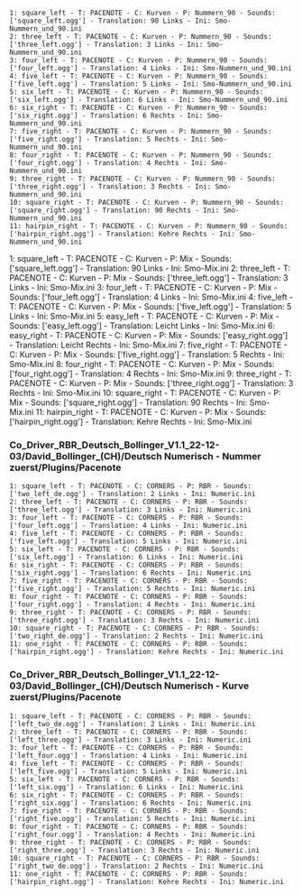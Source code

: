 ```
1: square_left - T: PACENOTE - C: Kurven - P: Nummern_90 - Sounds: ['square_left.ogg'] - Translation: 90 Links - Ini: Smo-Nummern_und_90.ini
2: three_left - T: PACENOTE - C: Kurven - P: Nummern_90 - Sounds: ['three_left.ogg'] - Translation: 3 Links - Ini: Smo-Nummern_und_90.ini
3: four_left - T: PACENOTE - C: Kurven - P: Nummern_90 - Sounds: ['four_left.ogg'] - Translation: 4 Links - Ini: Smo-Nummern_und_90.ini
4: five_left - T: PACENOTE - C: Kurven - P: Nummern_90 - Sounds: ['five_left.ogg'] - Translation: 5 Links - Ini: Smo-Nummern_und_90.ini
5: six_left - T: PACENOTE - C: Kurven - P: Nummern_90 - Sounds: ['six_left.ogg'] - Translation: 6 Links - Ini: Smo-Nummern_und_90.ini
6: six_right - T: PACENOTE - C: Kurven - P: Nummern_90 - Sounds: ['six_right.ogg'] - Translation: 6 Rechts - Ini: Smo-Nummern_und_90.ini
7: five_right - T: PACENOTE - C: Kurven - P: Nummern_90 - Sounds: ['five_right.ogg'] - Translation: 5 Rechts - Ini: Smo-Nummern_und_90.ini
8: four_right - T: PACENOTE - C: Kurven - P: Nummern_90 - Sounds: ['four_right.ogg'] - Translation: 4 Rechts - Ini: Smo-Nummern_und_90.ini
9: three_right - T: PACENOTE - C: Kurven - P: Nummern_90 - Sounds: ['three_right.ogg'] - Translation: 3 Rechts - Ini: Smo-Nummern_und_90.ini
10: square_right - T: PACENOTE - C: Kurven - P: Nummern_90 - Sounds: ['square_right.ogg'] - Translation: 90 Rechts - Ini: Smo-Nummern_und_90.ini
11: hairpin_right - T: PACENOTE - C: Kurven - P: Nummern_90 - Sounds: ['hairpin_right.ogg'] - Translation: Kehre Rechts - Ini: Smo-Nummern_und_90.ini
```

1: square_left - T: PACENOTE - C: Kurven - P: Mix - Sounds: ['square_left.ogg'] - Translation: 90 Links - Ini: Smo-Mix.ini
2: three_left - T: PACENOTE - C: Kurven - P: Mix - Sounds: ['three_left.ogg'] - Translation: 3 Links - Ini: Smo-Mix.ini
3: four_left - T: PACENOTE - C: Kurven - P: Mix - Sounds: ['four_left.ogg'] - Translation: 4 Links - Ini: Smo-Mix.ini
4: five_left - T: PACENOTE - C: Kurven - P: Mix - Sounds: ['five_left.ogg'] - Translation: 5 Links - Ini: Smo-Mix.ini
5: easy_left - T: PACENOTE - C: Kurven - P: Mix - Sounds: ['easy_left.ogg'] - Translation: Leicht Links - Ini: Smo-Mix.ini
6: easy_right - T: PACENOTE - C: Kurven - P: Mix - Sounds: ['easy_right.ogg'] - Translation: Leicht Rechts - Ini: Smo-Mix.ini
7: five_right - T: PACENOTE - C: Kurven - P: Mix - Sounds: ['five_right.ogg'] - Translation: 5 Rechts - Ini: Smo-Mix.ini
8: four_right - T: PACENOTE - C: Kurven - P: Mix - Sounds: ['four_right.ogg'] - Translation: 4 Rechts - Ini: Smo-Mix.ini
9: three_right - T: PACENOTE - C: Kurven - P: Mix - Sounds: ['three_right.ogg'] - Translation: 3 Rechts - Ini: Smo-Mix.ini
10: square_right - T: PACENOTE - C: Kurven - P: Mix - Sounds: ['square_right.ogg'] - Translation: 90 Rechts - Ini: Smo-Mix.ini
11: hairpin_right - T: PACENOTE - C: Kurven - P: Mix - Sounds: ['hairpin_right.ogg'] - Translation: Kehre Rechts - Ini: Smo-Mix.ini


### Co_Driver_RBR_Deutsch_Bollinger_V1.1_22-12-03/David_Bollinger_(CH)/Deutsch Numerisch - Nummer zuerst/Plugins/Pacenote
```
1: square_left - T: PACENOTE - C: CORNERS - P: RBR - Sounds: ['two_left_de.ogg'] - Translation: 2 Links - Ini: Numeric.ini
2: three_left - T: PACENOTE - C: CORNERS - P: RBR - Sounds: ['three_left.ogg'] - Translation: 3 Links - Ini: Numeric.ini
3: four_left - T: PACENOTE - C: CORNERS - P: RBR - Sounds: ['four_left.ogg'] - Translation: 4 Links - Ini: Numeric.ini
4: five_left - T: PACENOTE - C: CORNERS - P: RBR - Sounds: ['five_left.ogg'] - Translation: 5 Links - Ini: Numeric.ini
5: six_left - T: PACENOTE - C: CORNERS - P: RBR - Sounds: ['six_left.ogg'] - Translation: 6 Links - Ini: Numeric.ini
6: six_right - T: PACENOTE - C: CORNERS - P: RBR - Sounds: ['six_right.ogg'] - Translation: 6 Rechts - Ini: Numeric.ini
7: five_right - T: PACENOTE - C: CORNERS - P: RBR - Sounds: ['five_right.ogg'] - Translation: 5 Rechts - Ini: Numeric.ini
8: four_right - T: PACENOTE - C: CORNERS - P: RBR - Sounds: ['four_right.ogg'] - Translation: 4 Rechts - Ini: Numeric.ini
9: three_right - T: PACENOTE - C: CORNERS - P: RBR - Sounds: ['three_right.ogg'] - Translation: 3 Rechts - Ini: Numeric.ini
10: square_right - T: PACENOTE - C: CORNERS - P: RBR - Sounds: ['two_right_de.ogg'] - Translation: 2 Rechts - Ini: Numeric.ini
11: one_right - T: PACENOTE - C: CORNERS - P: RBR - Sounds: ['hairpin_right.ogg'] - Translation: Kehre Rechts - Ini: Numeric.ini
```

### Co_Driver_RBR_Deutsch_Bollinger_V1.1_22-12-03/David_Bollinger_(CH)/Deutsch Numerisch - Kurve zuerst/Plugins/Pacenote
```
1: square_left - T: PACENOTE - C: CORNERS - P: RBR - Sounds: ['left_two_de.ogg'] - Translation: 2 Links - Ini: Numeric.ini
2: three_left - T: PACENOTE - C: CORNERS - P: RBR - Sounds: ['left_three.ogg'] - Translation: 3 Links - Ini: Numeric.ini
3: four_left - T: PACENOTE - C: CORNERS - P: RBR - Sounds: ['left_four.ogg'] - Translation: 4 Links - Ini: Numeric.ini
4: five_left - T: PACENOTE - C: CORNERS - P: RBR - Sounds: ['left_five.ogg'] - Translation: 5 Links - Ini: Numeric.ini
5: six_left - T: PACENOTE - C: CORNERS - P: RBR - Sounds: ['left_six.ogg'] - Translation: 6 Links - Ini: Numeric.ini
6: six_right - T: PACENOTE - C: CORNERS - P: RBR - Sounds: ['right_six.ogg'] - Translation: 6 Rechts - Ini: Numeric.ini
7: five_right - T: PACENOTE - C: CORNERS - P: RBR - Sounds: ['right_five.ogg'] - Translation: 5 Rechts - Ini: Numeric.ini
8: four_right - T: PACENOTE - C: CORNERS - P: RBR - Sounds: ['right_four.ogg'] - Translation: 4 Rechts - Ini: Numeric.ini
9: three_right - T: PACENOTE - C: CORNERS - P: RBR - Sounds: ['right_three.ogg'] - Translation: 3 Rechts - Ini: Numeric.ini
10: square_right - T: PACENOTE - C: CORNERS - P: RBR - Sounds: ['right_two_de.ogg'] - Translation: 2 Rechts - Ini: Numeric.ini
11: one_right - T: PACENOTE - C: CORNERS - P: RBR - Sounds: ['hairpin_right.ogg'] - Translation: Kehre Rechts - Ini: Numeric.ini
```
